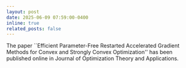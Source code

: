```yaml
---
layout: post
date: 2025-06-09 07:59:00-0400
inline: true
related_posts: false
---
```


The paper ``Efficient Parameter-Free Restarted Accelerated Gradient Methods for Convex and Strongly Convex Optimization'' has been published online in Journal of Optimization Theory and Applications.


